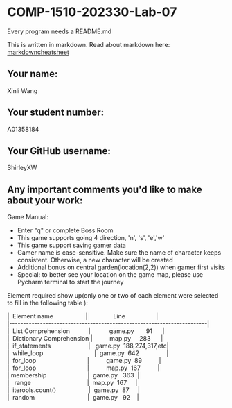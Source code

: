 # COMP-1510-202330-Lab-07

Every program needs a README.md

This is written in markdown. Read about markdown here: [markdowncheatsheet](https://www.markdownguide.org/cheat-sheet/)

## Your name:

Xinli Wang

## Your student number:

A01358184

## Your GitHub username:

ShirleyXW

## Any important comments you'd like to make about your work:


Game Manual:<br>

- Enter "q" or complete Boss Room  
- This game supports going 4 direction, 'n', 's', 'e','w'
- This game support saving gamer data  
- Gamer name is case-sensitive. Make sure the name of character keeps consistent. Otherwise, a new character will be created
- Additional bonus on central garden(location(2,2)) when gamer first visits
- Special: to better see your location on the game map, please use Pycharm terminal to start the journey


Element required show up(only one or two of each element were selected to fill in the following table  ):

|&nbsp;&nbsp;Element name &nbsp;&nbsp;&nbsp;&nbsp;&nbsp;&nbsp;&nbsp;&nbsp;&nbsp;&nbsp;&nbsp;&nbsp;&nbsp;&nbsp;&nbsp;&nbsp;&nbsp;&nbsp;|&nbsp;&nbsp;&nbsp;&nbsp;&nbsp;&nbsp;&nbsp;&nbsp;&nbsp;&nbsp;&nbsp;&nbsp;&nbsp;&nbsp;&nbsp;Line&nbsp;&nbsp;&nbsp;&nbsp;&nbsp;&nbsp;&nbsp;&nbsp;&nbsp;&nbsp;&nbsp;&nbsp;&nbsp;&nbsp;&nbsp;&nbsp;&nbsp;&nbsp;|  
|-----------------------------------------------------------------------|  
|&nbsp;&nbsp;List Comprehension&nbsp;&nbsp;&nbsp;&nbsp;&nbsp;&nbsp;&nbsp;&nbsp;&nbsp;&nbsp;&nbsp;|&nbsp;&nbsp;&nbsp;&nbsp;&nbsp;&nbsp;&nbsp;&nbsp;&nbsp;&nbsp;&nbsp;game.py &nbsp;&nbsp;&nbsp;&nbsp;&nbsp;&nbsp;91&nbsp;&nbsp;&nbsp;&nbsp;&nbsp;&nbsp;|  
|&nbsp;&nbsp;Dictionary Comprehension&nbsp;|&nbsp;&nbsp;&nbsp;&nbsp;&nbsp;&nbsp;&nbsp;&nbsp;&nbsp;&nbsp;map.py&nbsp;&nbsp;&nbsp;&nbsp;&nbsp;283&nbsp;&nbsp;&nbsp;&nbsp;&nbsp;&nbsp;|  
|&nbsp;&nbsp;if_statements&nbsp;&nbsp;&nbsp;&nbsp;&nbsp;&nbsp;&nbsp;&nbsp;&nbsp;&nbsp;&nbsp;&nbsp;&nbsp;&nbsp;&nbsp;&nbsp;&nbsp;&nbsp;&nbsp;&nbsp;&nbsp;&nbsp;|&nbsp;&nbsp;&nbsp;game.py&nbsp;&nbsp;188,274,317,etc|  
|&nbsp;&nbsp;while_loop&nbsp;&nbsp;&nbsp;&nbsp;&nbsp;&nbsp;&nbsp;&nbsp;&nbsp;&nbsp;&nbsp;&nbsp;&nbsp;&nbsp;&nbsp;&nbsp;&nbsp;&nbsp;&nbsp;&nbsp;&nbsp;&nbsp;&nbsp;&nbsp;&nbsp;&nbsp;&nbsp;&nbsp;&nbsp;&nbsp;|&nbsp;&nbsp;game.py&nbsp;&nbsp;642&nbsp;&nbsp;&nbsp;&nbsp;&nbsp;&nbsp;&nbsp;&nbsp;&nbsp;&nbsp;&nbsp;&nbsp;&nbsp;&nbsp;&nbsp;&nbsp;|  
|&nbsp;&nbsp;for_loop&nbsp;&nbsp;&nbsp;&nbsp;&nbsp;&nbsp;&nbsp;&nbsp;&nbsp;&nbsp;&nbsp;&nbsp;&nbsp;&nbsp;&nbsp;&nbsp;&nbsp;&nbsp;&nbsp;&nbsp;&nbsp;&nbsp;&nbsp;&nbsp;&nbsp;&nbsp;&nbsp;&nbsp;&nbsp;&nbsp;|&nbsp;&nbsp;&nbsp;&nbsp;&nbsp;&nbsp;&nbsp;&nbsp;&nbsp;&nbsp;game.py&nbsp;&nbsp;89&nbsp;&nbsp;&nbsp;&nbsp;&nbsp;&nbsp;&nbsp;&nbsp;&nbsp;&nbsp;|  
|&nbsp;&nbsp;for_loop&nbsp;&nbsp;&nbsp;&nbsp;&nbsp;&nbsp;&nbsp;&nbsp;&nbsp;&nbsp;&nbsp;&nbsp;&nbsp;&nbsp;&nbsp;&nbsp;&nbsp;&nbsp;&nbsp;&nbsp;&nbsp;&nbsp;&nbsp;&nbsp;&nbsp;&nbsp;&nbsp;&nbsp;&nbsp;&nbsp;|&nbsp;&nbsp;&nbsp;&nbsp;&nbsp;&nbsp;&nbsp;&nbsp;&nbsp;&nbsp;map.py&nbsp;&nbsp;167&nbsp;&nbsp;&nbsp;&nbsp;&nbsp;&nbsp;&nbsp;&nbsp;&nbsp;&nbsp;|  
|&nbsp;membership&nbsp;&nbsp;&nbsp;&nbsp;&nbsp;&nbsp;&nbsp;&nbsp;&nbsp;&nbsp;&nbsp;&nbsp;&nbsp;&nbsp;&nbsp;&nbsp;&nbsp;&nbsp;&nbsp;&nbsp;&nbsp;&nbsp;&nbsp;&nbsp;|&nbsp;&nbsp;game.py&nbsp;&nbsp;&nbsp;363&nbsp;&nbsp;|  
|&nbsp;&nbsp;&nbsp;range&nbsp;&nbsp;&nbsp;&nbsp;&nbsp;&nbsp;&nbsp;&nbsp;&nbsp;&nbsp;&nbsp;&nbsp;&nbsp;&nbsp;&nbsp;&nbsp;&nbsp;&nbsp;&nbsp;&nbsp;&nbsp;&nbsp;&nbsp;&nbsp;&nbsp;&nbsp;&nbsp;&nbsp;&nbsp;&nbsp;&nbsp;&nbsp;&nbsp;|&nbsp;&nbsp;map.py&nbsp;&nbsp;167&nbsp;&nbsp;&nbsp;&nbsp;&nbsp;|  
|&nbsp;&nbsp;iterools.count()&nbsp;&nbsp;&nbsp;&nbsp;&nbsp;&nbsp;&nbsp;&nbsp;&nbsp;&nbsp;&nbsp;&nbsp;&nbsp;&nbsp;&nbsp;&nbsp;&nbsp;&nbsp;&nbsp;|&nbsp;&nbsp;game.py&nbsp;&nbsp;87&nbsp;&nbsp;&nbsp;&nbsp;&nbsp;|  
|&nbsp;&nbsp;random&nbsp;&nbsp;&nbsp;&nbsp;&nbsp;&nbsp;&nbsp;&nbsp;&nbsp;&nbsp;&nbsp;&nbsp;&nbsp;&nbsp;&nbsp;&nbsp;&nbsp;&nbsp;&nbsp;&nbsp;&nbsp;&nbsp;&nbsp;&nbsp;&nbsp;&nbsp;&nbsp;&nbsp;&nbsp;&nbsp;&nbsp;|&nbsp;&nbsp;game.py &nbsp;&nbsp;92&nbsp;&nbsp;&nbsp;&nbsp;|  
